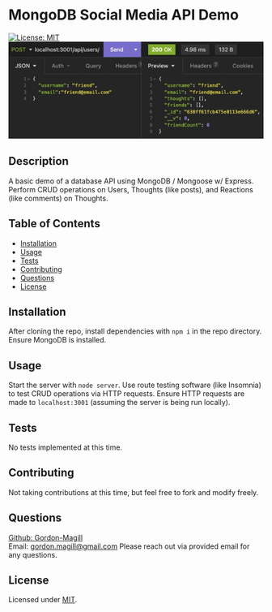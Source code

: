 # MongoDB Social Media API Demo
[![License: MIT](https://img.shields.io/badge/License-MIT-yellow.svg)](https://opensource.org/licenses/MIT)
![Screenshot of sample HTTP route](./assets/social%20media%20API.jpg)

## Description

A basic demo of a database API using MongoDB / Mongoose w/ Express. Perform CRUD operations on Users, Thoughts (like posts), and Reactions (like comments) on Thoughts.

## Table of Contents

- [Installation](#installation)
- [Usage](#usage)
- [Tests](#tests)
- [Contributing](#contributing)
- [Questions](#questions)
- [License](#license)

## Installation

After cloning the repo, install dependencies with ```npm i``` in the repo directory. Ensure MongoDB is installed.

## Usage

Start the server with ```node server```. Use route testing software (like Insomnia) to test CRUD operations via HTTP requests. Ensure HTTP requests are made to ```localhost:3001``` (assuming the server is being run locally).

## Tests

No tests implemented at this time.

## Contributing

Not taking contributions at this time, but feel free to fork and modify freely.

## Questions

[Github: Gordon-Magill](https://github.com/Gordon-Magill)<br>
Email: gordon.magill@gmail.com
Please reach out via provided email for any questions.

## License

Licensed under [MIT](https://opensource.org/licenses/MIT).